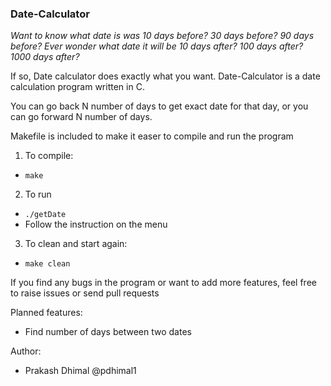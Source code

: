 ### Date-Calculator

*Want to know what date is was 10 days before? 30 days before? 90 days before?*
*Ever wonder what date it will be 10 days after? 100 days after? 1000 days after?*

If so, Date calculator does exactly what you want. 
Date-Calculator is a date calculation program written in C.

You can go back N number of days to get exact date for that day, or you can go forward N number of days.

Makefile is included to make it easer to compile and run the program

1. To compile: 
  * `make`
2. To run
  * `./getDate`
  * Follow the instruction on the menu
3. To clean and start again:
  * `make clean`
  
If you find any bugs in the program or want to add more features, feel free to raise issues or send pull requests

Planned features:
  * Find number of days between two dates
  
Author: 
  * Prakash Dhimal @pdhimal1
